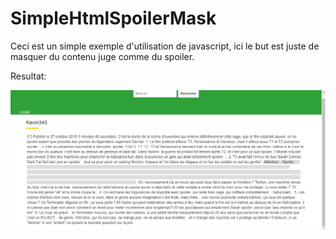# SimpleHtmlSpoilerMask
Ceci est un simple exemple d'utilisation de javascript, ici le but est juste de masquer du contenu juge comme du spoiler.


Resultat:

![alt text](screen_shot.png)
